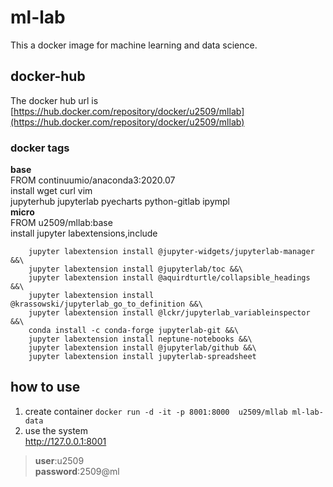 # ml-lab
This a docker image for machine learning and data science.

## docker-hub
The docker hub url is [https://hub.docker.com/repository/docker/u2509/mllab](https://hub.docker.com/repository/docker/u2509/mllab)
### docker tags
**base**  
FROM continuumio/anaconda3:2020.07  
install wget curl vim    
jupyterhub jupyterlab pyecharts python-gitlab ipympl  
**micro**   
FROM u2509/mllab:base  
install jupyter labextensions,include   
```
    jupyter labextension install @jupyter-widgets/jupyterlab-manager &&\    
    jupyter labextension install @jupyterlab/toc &&\ 
    jupyter labextension install @aquirdturtle/collapsible_headings &&\
    jupyter labextension install @krassowski/jupyterlab_go_to_definition &&\    
    jupyter labextension install @lckr/jupyterlab_variableinspector &&\   
    conda install -c conda-forge jupyterlab-git &&\
    jupyter labextension install neptune-notebooks &&\
    jupyter labextension install @jupyterlab/github &&\
    jupyter labextension install jupyterlab-spreadsheet
```   
## how to use
1. create container
`docker run -d -it -p 8001:8000  u2509/mllab ml-lab-data`
1. use the system  
http://127.0.0.1:8001  
>**user**:u2509  
**password**:2509@ml

